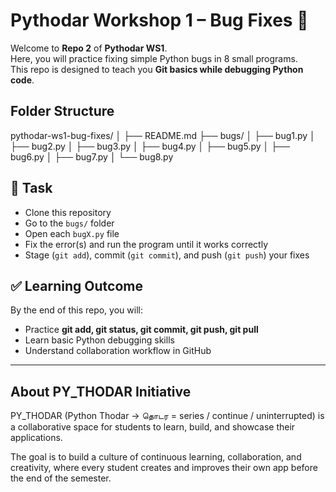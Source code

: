 # Pythodar Workshop 1 – Bug Fixes 🐞

Welcome to **Repo 2** of **Pythodar WS1**.  
Here, you will practice fixing simple Python bugs in 8 small programs.  
This repo is designed to teach you **Git basics while debugging Python code**.  

## Folder Structure 
pythodar-ws1-bug-fixes/
│
├── README.md
├── bugs/
│   ├── bug1.py
│   ├── bug2.py
│   ├── bug3.py
│   ├── bug4.py
│   ├── bug5.py
│   ├── bug6.py
│   ├── bug7.py
│   └── bug8.py

## 📌 Task
- Clone this repository  
- Go to the `bugs/` folder  
- Open each `bugX.py` file  
- Fix the error(s) and run the program until it works correctly  
- Stage (`git add`), commit (`git commit`), and push (`git push`) your fixes  

## ✅ Learning Outcome
By the end of this repo, you will:
- Practice **git add, git status, git commit, git push, git pull**
- Learn basic Python debugging skills  
- Understand collaboration workflow in GitHub  

---
## About PY_THODAR Initiative

PY_THODAR (Python Thodar → தொடர = series / continue / uninterrupted) is a collaborative space for students to learn, build, and showcase their applications.

The goal is to build a culture of continuous learning, collaboration, and creativity, where every student creates and improves their own app before the end of the semester.